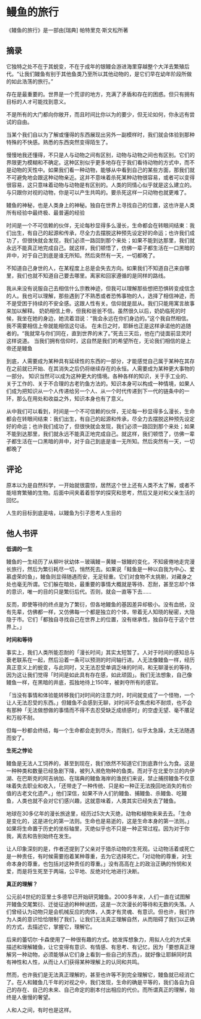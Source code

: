 # 鳗鱼的旅行

《鳗鱼的旅行》是一部由[瑞典] 帕特里克·斯文松所著

## 摘录

它独特之处不在于其蜕变，不在于成年的银鳗会游进海里穿越整个大洋去繁殖后代。“让我们鳗鱼有别于其他鱼类乃至所以其他动物的，是它们早在幼年阶段所做的如此浩荡的旅行。” 

存在是最重要的。世界是一个荒谬的地方，充满了矛盾和存在的困惑。但只有拥有目标的人オ可能找到意义。

不是所有的大门都向你敞开，而且时间比你以为的要少，但无论如何，你永远有尝试的自由。

当某个我们自以为了解或懂得的东西展现出另外一副模样时，我们就会体验到那种特殊的不快感。熟悉的东西突然变得陌生了。

慢慢地我还懂得，不只是人与动物之间有区别，动物与动物之间也有区别。它们的界限更为模糊和不确定。这种区别似乎更多地存在于我们看待动物的方式中，而不是动物的天性中。如果我们看一种动物，能够从中看到自己的某些方面，那我们就不可避免地会跟这种动物亲近。这并不意味着杀死某种动物很容易，或者可以变得很容易，这只意味着动物与动物是有区别的。人类的同情心似乎就是这么建立的。与只跟你对视的动物，你是可以产生共鸣的。要杀死这样一只动物也就更难了。

鳗鱼的神秘，也是人类身上的神秘。独自在世界上寻找自己的位置，这也许是人类所有经验中最终极、最普遍的经验

时间是一个不可信赖的伙伴，无论每秒显得多么漫长，生命都会在转眼间结東：我们出生，有自己的起源和传承，尽全力去摆脱这种预先设定好的命运；也许我们成功了，但很快就会发现，我们必须一路回到那个来处；如果不能到达那里，我们就永远不能真正地完成自己。就这样，我们顿悟了，仿佛一辈子都生活在一口黑暗的井中，对于自己到底是谁无所知。然后突然有一天，一切都晚了。

不知道自己身世的人，在某程度上总是会失去方向。如果我们不知道自己来自哪里，我们也就不知道自己要去哪里。离家和回家遵循的是同样的路线。

我从来没有说服自己去相信什么宗教神迹，但我可以理解那些想把恐惧转变成信念的人。我也可以理解，那些遇到了不熟悉或者恐怖事物的人，选择了相信神迹，而不是受困于持续的不安全感。这跟人性有关。信仰就是屈从。我们只能用寓言故事来加以解释。 奶奶相信上帝，但我和爸爸不信。虽然很久以后，奶奶临死的时候，我坐在她的身边，她流着泪说：“我会永远在你们身边的。”这个我自然相信。我不需要相信上帝就能相信这句话。 在未日之时，耶稣也正是这样承诺他的追随者的。“我就常与你们同在，直到世界的末了。”死去三天后，他在门徒面前显灵时这样说道。 当我们拥有信仰时，这自然是我们的希望所在，无论我们相信的是上帝还是鳗鱼

到底，人需要成为某种具有延续性的东西的一部分，才能感觉自己属于某种在其存在之前就已开始、在其消失之后仍将继续存在的永恒。人需要成为某种更大事物的一部分。 知识当然可以成为这种更大的情境。各种各样的知识，关于手工业的、关于工作的、关于不合理的古老钓鱼方法的。知识本身可以构成一种情境，如果人们成为把知识从一个人传递给另一个人、从一个时代传递到下一代的链条中的一环，那么在用处和收益之外，知识本身也有了意义。

从中我们可以看到，时间是一个不可信赖的伙伴，无论每一秒显得多么漫长，生命都会在转眼间结束：我们出生，有自己的起源和传承，尽全力去摆脱这种预先设定好的命运；也许我们成功了，但很快就会发现，我们必须一路回到那个来处；如果不能到达那里，我们就永远不能真正地完成自己。就这样，我们顿悟了，彷佛一辈子都生活在一口黑暗的井中，对于自己到底是谁一无所知。然后突然有一天，一切都晚了

## 评论

原本以为是自然科学，一开始就很震惊，居然这个世上还有人类不太了解，或者不能培育繁殖的生物。后面中间夹着着哲学的探究和思考，然后又是对和父亲生活的回忆。

人生的目标到底是啥，以鳗鱼为引子思考人生目的

## 他人书评

**低调的一生**

鳗鱼的一生经历了从柳叶状幼体－玻璃鳗－黄鳗－银鳗的变化，不知疲倦地走完漫长旅行，然后为繁衍耗尽一切，悄然死去。如果说「鲑鱼是一种以自我为中心、爱慕虚荣的鱼」，鳗鱼则显得随遇而安，无足轻重。它们对食物不太挑剔，对藏身之处也毫无所谓。它们躲在暗处，最重要的事情大概就是等待、忍耐，甚至忘却个体的意识，唯一的目的只是繁衍后代。否则，就会一直等下去……

反而，即使等待的终点是为了繁衍，但各地鳗鱼的基因差异却极小。没有血统，没有先辈，仿佛都一样，又仿佛每一个都是独立的个体，带着无人知晓的秘密，大隐隐于市。它们「都独自寻找自己在世界上的位置，没有继承性，独自存在于这个世界上。」

**时间和等待**

事实上，我们人类所能忍耐的「漫长时间」其实太短暂了。人对于时间的感知总与衰老联系在一起，然后沿着一条可以预测的时间轴行进。人无法像鳗鱼一样，经历真正意义上的蜕变，与此同时，又无法忍受单调乏味的时间，和无聊漫长的等待，因为这让我们觉得「时间是如此具有存在感，如此顽固」。我们无法想象，自己像鳗鱼一样，在黑暗的井底，孤独地待上150年，被剥夺所有的感官。

「当没有事情和体验能转移我们对时间的注意力时，时间就变成了一个怪物，一个让人无法忍受的东西。」但鳗鱼不会感到无聊，对时间不会焦虑和不耐烦，也不会有那种「无法做想做的事情而不得不去忍受缺乏成绩感时」的空虚无望、毫不餍足和万般不耐。

但每一秒都会终结，每一个生命都会走到尽头，而我们，似乎太急躁，太无法随遇而安了。

**生死之悖论**

鳗鱼是无法人工饲养的，甚至到现在，我们依然不知道它们到底靠什么为食。这是一种种类和数量已经急剧下降，被列入濒危物种的鱼类。而对于在北爱尔兰的内伊湖、在巴斯克的阿吉纳加、在瑞典的鳗鱼海岸的渔民们来说，禁止捕捞鳗鱼不仅意味着失去职业和收入，「还带走了一种传统、只是和一种正无法挽回地消失的有价值的古老文化遗产。」他们深信，如果不许人们钓鳗鱼、捕鳗鱼、杀鳗鱼、吃鳗鱼，人类也就不会对它们感兴趣，这就意味着，人类其实已经失去了鳗鱼。

地球在30多亿年的漫长旅途里，经历过5次大灭绝，动物和植物来来去去。「生命是变化的，这是进化的第一法则。生命也是易逝的，这是生命本身的第一法则。」如果将生命置于历史的坐标轴里，灭绝似乎也不只是一种正常过程。因为对于你我，离去和告别始终在发生。

让人印象深刻的是，作者还提到了父亲对于猎杀动物的生死观。让动物活着或死亡是一种责任，有时候需要抱着某种尊重，去为它选择死亡。「对动物的尊重，对生命本身的尊重，也包括对这种责任的尊重。」没有高高在上的政治正确的怜悯和关爱，而是将生死至于两端，公平地、反绝对化地进行决断。

**真正的理解？**

公元前4世纪的亚里士多德早已开始研究鳗鱼。2000多年来，人们一直在试图解开鳗鱼交尾繁衍、迁徙征途的种种谜团，这是一次次漫长的等待和无数的失落。人们曾经认为动物只是会机械反应的肉体，人类才有灵魂、有意识。但也许，我们作为人类的意识恰恰限制了我们，让我们无法真正理解自然，从而阻碍了我们以正确的方式，去描述它，掌握它，理解它。

后来的蕾切尔·卡森使用了一种很有趣的方式。她发挥想象力，用拟人化的方式来描述和理解鳗鱼，让它变得有意识、有情感、有思考、有记忆，因为「要想真正理解另一种动物，必须能够从它们身上看到一些自己的东西」，就好像让耶稣同时具有神性和人性，从而让人们获得某种理解上的认同和共鸣。

然而，也许我们是无法真正理解的，甚至也许等不到完全理解它，鳗鱼就已经消亡了。在人和鳗鱼几千年的对视之中，我们发现，生命的确是平等的，我们各自为自己的存在、自己的未来、自己命定的剧本付出相应的代价。而所谓真正的理解，始终是人傲慢的奢望。

人和人之间，有时也是这样。